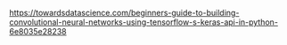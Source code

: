 https://towardsdatascience.com/beginners-guide-to-building-convolutional-neural-networks-using-tensorflow-s-keras-api-in-python-6e8035e28238


